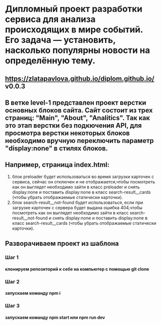 # Дипломный проект разработки сервиса для анализа происходящих в мире событий. Его задача — установить, насколько популярны новости на определённую тему.
## https://zlatapavlova.github.io/diplom.github.io/ v0.0.3
## В ветке level-1 представлен проект верстки основных блоков сайта. Сайт состоит из трех страниц: "Main", "About", "Analitics". Так как это этап верстки без подкючения API, для просмотра верстки некоторых блоков необходимо вручную переключить параметр "display:none" в стилях блоков.
## Например, cтраница index.html:
1) блок preloader будет использоваться во время загрузки карточек с сервиса, сейчас он отключен и не отображается,чтобы посмотреть как он выглядет необходимо зайти в класс preloader и снять display:none и поставить display:none в класс search-result__cards (чтобы убрать отображаемые статически карточки).
2) блок search-result__not-found будет использоваться, если при загрузке карточек с сервера будет выдана ошибка 404,чтобы посмотреть как он выглядет необходимо зайти в класс search-result__not-found и снять display:none и поставить display:none в класс search-result__cards (чтобы убрать отображаемые статически карточки).
## Разворачиваем проект из шаблона
### Шаг 1 
#### клонируем репозиторий к себе на компьютер с помощью git clone
### Шаг 2
#### запускаем команду npm i
### Шаг 3
#### запускаем команду npm start или npm run dev
